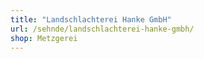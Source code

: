 ```yaml
---
title: "Landschlachterei Hanke GmbH"
url: /sehnde/landschlachterei-hanke-gmbh/
shop: Metzgerei
---
```

